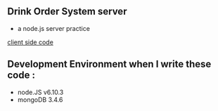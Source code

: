 ## Drink Order System server
- a node.js server practice

[client side code](https://github.com/akari0624/drinkOrderSystem)


## Development Environment  when I write these code :
- node.JS v6.10.3
- mongoDB  3.4.6

